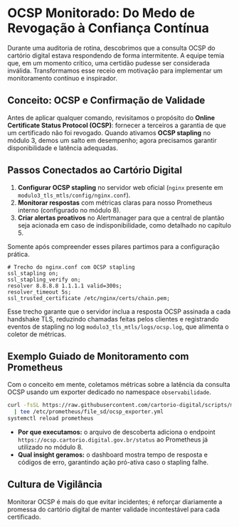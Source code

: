 # OCSP Monitorado: Do Medo de Revogação à Confiança Contínua

Durante uma auditoria de rotina, descobrimos que a consulta OCSP do cartório digital estava respondendo de forma intermitente. A equipe temia que, em um momento crítico, uma certidão pudesse ser considerada inválida. Transformamos esse receio em motivação para implementar um monitoramento contínuo e inspirador.

## Conceito: OCSP e Confirmação de Validade
Antes de aplicar qualquer comando, revisitamos o propósito do **Online Certificate Status Protocol (OCSP)**: fornecer a terceiros a garantia de que um certificado não foi revogado. Quando ativamos **OCSP stapling** no módulo 3, demos um salto em desempenho; agora precisamos garantir disponibilidade e latência adequadas.

## Passos Conectados ao Cartório Digital
1. **Configurar OCSP stapling** no servidor web oficial (`nginx` presente em `modulo3_tls_mtls/config/nginx.conf`).
2. **Monitorar respostas** com métricas claras para nosso Prometheus interno (configurado no módulo 8).
3. **Criar alertas proativos** no Alertmanager para que a central de plantão seja acionada em caso de indisponibilidade, como detalhado no capítulo 5.

Somente após compreender esses pilares partimos para a configuração prática.

```nginx
# Trecho do nginx.conf com OCSP stapling
ssl_stapling on;
ssl_stapling_verify on;
resolver 8.8.8.8 1.1.1.1 valid=300s;
resolver_timeout 5s;
ssl_trusted_certificate /etc/nginx/certs/chain.pem;
```

Esse trecho garante que o servidor inclua a resposta OCSP assinada a cada handshake TLS, reduzindo chamadas feitas pelos clientes e registrando eventos de stapling no log `modulo3_tls_mtls/logs/ocsp.log`, que alimenta o coletor de métricas.

## Exemplo Guiado de Monitoramento com Prometheus
Com o conceito em mente, coletamos métricas sobre a latência da consulta OCSP usando um exporter dedicado no namespace `observabilidade`.

```bash
curl -fsSL https://raw.githubusercontent.com/cartorio-digital/scripts/main/ocsp_exporter.yml \
  | tee /etc/prometheus/file_sd/ocsp_exporter.yml
systemctl reload prometheus
```

- **Por que executamos:** o arquivo de descoberta adiciona o endpoint `https://ocsp.cartorio.digital.gov.br/status` ao Prometheus já utilizado no módulo 8.
- **Qual insight geramos:** o dashboard mostra tempo de resposta e códigos de erro, garantindo ação pró-ativa caso o stapling falhe.

## Cultura de Vigilância
Monitorar OCSP é mais do que evitar incidentes; é reforçar diariamente a promessa do cartório digital de manter validade incontestável para cada certificado.

